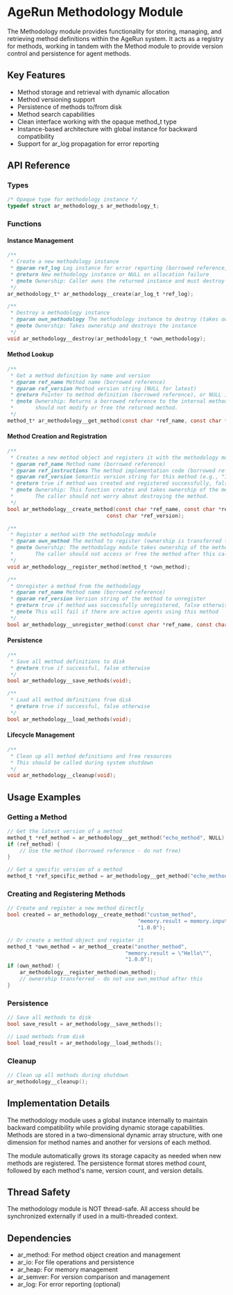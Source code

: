 # AgeRun Methodology Module

The Methodology module provides functionality for storing, managing, and retrieving method definitions within the AgeRun system. It acts as a registry for methods, working in tandem with the Method module to provide version control and persistence for agent methods.

## Key Features

- Method storage and retrieval with dynamic allocation
- Method versioning support
- Persistence of methods to/from disk
- Method search capabilities
- Clean interface working with the opaque method_t type
- Instance-based architecture with global instance for backward compatibility
- Support for ar_log propagation for error reporting

## API Reference

### Types

```c
/* Opaque type for methodology instance */
typedef struct ar_methodology_s ar_methodology_t;
```

### Functions

#### Instance Management

```c
/**
 * Create a new methodology instance
 * @param ref_log Log instance for error reporting (borrowed reference, may be NULL)
 * @return New methodology instance or NULL on allocation failure
 * @note Ownership: Caller owns the returned instance and must destroy it
 */
ar_methodology_t* ar_methodology__create(ar_log_t *ref_log);

/**
 * Destroy a methodology instance
 * @param own_methodology The methodology instance to destroy (takes ownership)
 * @note Ownership: Takes ownership and destroys the instance
 */
void ar_methodology__destroy(ar_methodology_t *own_methodology);
```

#### Method Lookup

```c
/**
 * Get a method definition by name and version
 * @param ref_name Method name (borrowed reference)
 * @param ref_version Method version string (NULL for latest)
 * @return Pointer to method definition (borrowed reference), or NULL if not found
 * @note Ownership: Returns a borrowed reference to the internal method. The caller
 *       should not modify or free the returned method.
 */
method_t* ar_methodology__get_method(const char *ref_name, const char *ref_version);
```

#### Method Creation and Registration

```c
/**
 * Creates a new method object and registers it with the methodology module
 * @param ref_name Method name (borrowed reference)
 * @param ref_instructions The method implementation code (borrowed reference)
 * @param ref_version Semantic version string for this method (e.g., "1.0.0")
 * @return true if method was created and registered successfully, false otherwise
 * @note Ownership: This function creates and takes ownership of the method.
 *       The caller should not worry about destroying the method.
 */
bool ar_methodology__create_method(const char *ref_name, const char *ref_instructions, 
                                const char *ref_version);

/**
 * Register a method with the methodology module
 * @param own_method The method to register (ownership is transferred to methodology)
 * @note Ownership: The methodology module takes ownership of the method.
 *       The caller should not access or free the method after this call.
 */
void ar_methodology__register_method(method_t *own_method);

/**
 * Unregister a method from the methodology
 * @param ref_name Method name (borrowed reference)
 * @param ref_version Version string of the method to unregister
 * @return true if method was successfully unregistered, false otherwise
 * @note This will fail if there are active agents using this method
 */
bool ar_methodology__unregister_method(const char *ref_name, const char *ref_version);
```

#### Persistence

```c
/**
 * Save all method definitions to disk
 * @return true if successful, false otherwise
 */
bool ar_methodology__save_methods(void);

/**
 * Load all method definitions from disk
 * @return true if successful, false otherwise
 */
bool ar_methodology__load_methods(void);
```

#### Lifecycle Management

```c
/**
 * Clean up all method definitions and free resources
 * This should be called during system shutdown
 */
void ar_methodology__cleanup(void);
```

## Usage Examples

### Getting a Method

```c
// Get the latest version of a method
method_t *ref_method = ar_methodology__get_method("echo_method", NULL);
if (ref_method) {
    // Use the method (borrowed reference - do not free)
}

// Get a specific version of a method
method_t *ref_specific_method = ar_methodology__get_method("echo_method", "2.0.0");
```

### Creating and Registering Methods

```c
// Create and register a new method directly
bool created = ar_methodology__create_method("custom_method", 
                                          "memory.result = memory.input", 
                                          "1.0.0");

// Or create a method object and register it
method_t *own_method = ar_method__create("another_method", 
                                      "memory.result = \"Hello\"", 
                                      "1.0.0");
if (own_method) {
    ar_methodology__register_method(own_method);
    // ownership transferred - do not use own_method after this
}
```

### Persistence

```c
// Save all methods to disk
bool save_result = ar_methodology__save_methods();

// Load methods from disk
bool load_result = ar_methodology__load_methods();
```

### Cleanup

```c
// Clean up all methods during shutdown
ar_methodology__cleanup();
```

## Implementation Details

The methodology module uses a global instance internally to maintain backward compatibility while providing dynamic storage capabilities. Methods are stored in a two-dimensional dynamic array structure, with one dimension for method names and another for versions of each method.

The module automatically grows its storage capacity as needed when new methods are registered. The persistence format stores method count, followed by each method's name, version count, and version details.

## Thread Safety

The methodology module is NOT thread-safe. All access should be synchronized externally if used in a multi-threaded context.

## Dependencies

- ar_method: For method object creation and management
- ar_io: For file operations and persistence
- ar_heap: For memory management
- ar_semver: For version comparison and management
- ar_log: For error reporting (optional)